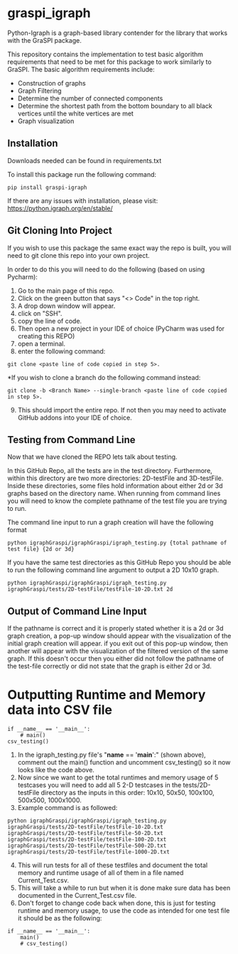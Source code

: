 # graspi_igraph

Python-Igraph is a graph-based library contender for the library that works with the GraSPI package. 

This repository contains the implementation to test basic algorithm requirements that need to be met for this package to work similarly to GraSPI.
The basic algorithm requirements include:
  -  Construction of graphs
  -  Graph Filtering
  -  Determine the number of connected components
  -  Determine the shortest path from the bottom boundary to all black vertices until the white vertices are met
  -  Graph visualization

## Installation
Downloads needed can be found in requirements.txt

To install this package run the following command:
```
pip install graspi-igraph
```
  If there are any issues with installation, please visit: https://python.igraph.org/en/stable/

## Git Cloning Into Project 
If you wish to use this package the same exact way the repo is built, you will need to git clone this repo into your own project.

In order to do this you will need to do the following (based on using Pycharm):
1. Go to the main page of this repo.
2. Click on the green button that says "<> Code" in the top right.
3. A drop down window will appear.
4. click on "SSH".
5. copy the line of code.
6. Then open a new project in your IDE of choice (PyCharm was used for creating this REPO)
7. open a terminal.
8. enter the following command: 
```
git clone <paste line of code copied in step 5>.
```
\*If you wish to clone a branch do the following command instead:
```
git clone -b <Branch Name> --single-branch <paste line of code copied in step 5>.

```
9. This should import the entire repo. If not then you may need to activate GitHub addons into your IDE of choice.
## Testing from Command Line
Now that we have cloned the REPO lets talk about testing.

In this GitHub Repo, all the tests are in the test directory. Furthermore, within this directory are two more directories: 2D-testFile and 3D-testFile.
Inside these directories, some files hold information about either 2d or 3d graphs based on the directory name. 
When running from command lines you will need to know the complete pathname of the test file you are trying to run.

The command line input to run a graph creation will have the following format
```
python igraphGraspi/igraphGraspi/igraph_testing.py {total pathname of test file} {2d or 3d}
```
If you have the same test directories as this GitHub Repo you should be able to run the following command line argument to output a 2D 10x10 graph.
```
python igraphGraspi/igraphGraspi/igraph_testing.py igraphGraspi/tests/2D-testFile/testFile-10-2D.txt 2d

```
## Output of Command Line Input

If the pathname is correct and it is properly stated whether it is a 2d or 3d graph creation, a pop-up window should appear with the visualization of the initial graph creation will appear. 
if you exit out of this pop-up window, then another will appear with the visualization of the filtered version of the same graph. 
If this doesn't occur then you either did not follow the pathname of the test-file correctly or did not state that the graph is either 2d or 3d. 
 
# Outputting Runtime and Memory data into CSV file
```
if __name__ == '__main__':
    # main()
csv_testing()
```
1. In the igraph_testing.py file's "__name__ == '__main__':" (shown above), comment out the main() function and uncomment csv_testing() so it now looks like the code above.
2. Now since we want to get the total runtimes and memory usage of 5 testcases you will need to add all 5 2-D testcases in the tests/2D-testFile directory as the inputs in this order: 10x10, 50x50, 100x100, 500x500, 1000x1000.
3. Example command is as followed: 
```
python igraphGraspi/igraphGraspi/igraph_testing.py igraphGraspi/tests/2D-testFile/testFile-10-2D.txt igraphGraspi/tests/2D-testFile/testFile-50-2D.txt igraphGraspi/tests/2D-testFile/testFile-100-2D.txt igraphGraspi/tests/2D-testFile/testFile-500-2D.txt igraphGraspi/tests/2D-testFile/testFile-1000-2D.txt
```
4. This will run tests for all of these testfiles and document the total memory and runtime usage of all of them in a file named Current_Test.csv.
5. This will take a while to run but when it is done make sure data has been documented in the Current_Test.csv file.
6. Don't forget to change code back when done, this is just for testing runtime and memory usage, to use the code as intended for one test file it should be as the following:
```
if __name__ == '__main__':
    main()
    # csv_testing()
```



